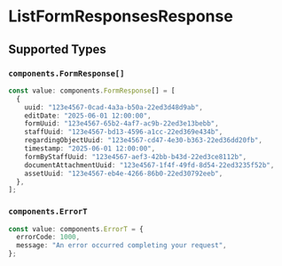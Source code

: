 # ListFormResponsesResponse


## Supported Types

### `components.FormResponse[]`

```typescript
const value: components.FormResponse[] = [
  {
    uuid: "123e4567-0cad-4a3a-b50a-22ed3d48d9ab",
    editDate: "2025-06-01 12:00:00",
    formUuid: "123e4567-65b2-4af7-ac9b-22ed3e13bebb",
    staffUuid: "123e4567-bd13-4596-a1cc-22ed369e434b",
    regardingObjectUuid: "123e4567-cd47-4e30-b363-22ed36dd20fb",
    timestamp: "2025-06-01 12:00:00",
    formByStaffUuid: "123e4567-aef3-42bb-b43d-22ed3ce8112b",
    documentAttachmentUuid: "123e4567-1f4f-49fd-8d54-22ed3235f52b",
    assetUuid: "123e4567-eb4e-4266-86b0-22ed30792eeb",
  },
];
```

### `components.ErrorT`

```typescript
const value: components.ErrorT = {
  errorCode: 1000,
  message: "An error occurred completing your request",
};
```

